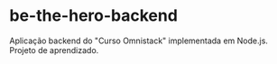 # be-the-hero-backend
Aplicação backend do "Curso Omnistack" implementada em Node.js. Projeto de aprendizado. 
